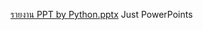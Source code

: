 [รายงาน PPT by Python.pptx](https://github.com/PtkPlum/Thai-CaseMix-Centre/files/6983980/PPT.by.Python.ppt-.version.pptx)
Just PowerPoints
